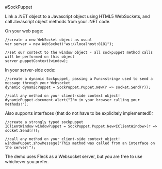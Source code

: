 #SockPuppet

Link a .NET object to a Javascript object using HTML5 WebSockets, and call Javascript object methods from your .NET code.

On your web page:

    //create a new WebSocket object as usual
    var server = new WebSocket("ws://localhost:8181");

    //set our context to the window object - all sockpuppet method calls will be performed on this object
    server.puppetContext(window);


In your server-side code:

    //create a dynamic Sockpuppet, passing a Func<string> used to send a message through your Websocket
    dynamic dynamicPuppet = SockPuppet.Puppet.New(r => socket.Send(r));

    //call any method on your client-side context object!
    dynamicPuppet.document.alert("I'm in your browser calling your methods!");
    
Also supports interfaces (that do not have to be explicitely implemented!):

    //create a strongly typed sockpuppet
    IClientWindow windowPuppet = SockPuppet.Puppet.New<IClientWindow>(r => socket.Send(r));
    
    //call any method on your client-side context object!
    windowPuppet.showMessage("This method was called from an interface on the server!");
    
The demo uses Fleck as a Websocket server, but you are free to use whichever you prefer.